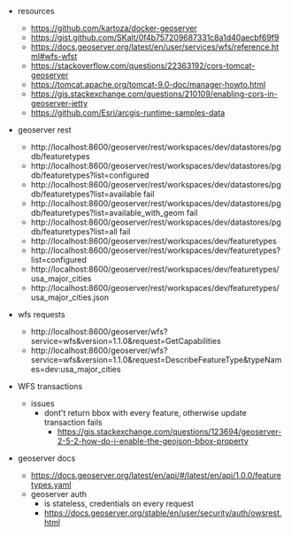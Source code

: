 - resources
  - https://github.com/kartoza/docker-geoserver
  - https://gist.github.com/SKalt/0f4b757209687331c8a1d40aecbf69f9
  - https://docs.geoserver.org/latest/en/user/services/wfs/reference.html#wfs-wfst
  - https://stackoverflow.com/questions/22363192/cors-tomcat-geoserver
  - https://tomcat.apache.org/tomcat-9.0-doc/manager-howto.html
  - https://gis.stackexchange.com/questions/210109/enabling-cors-in-geoserver-jetty
  - https://github.com/Esri/arcgis-runtime-samples-data

- geoserver rest
  - http://localhost:8600/geoserver/rest/workspaces/dev/datastores/pgdb/featuretypes
  - http://localhost:8600/geoserver/rest/workspaces/dev/datastores/pgdb/featuretypes?list=configured 
  - http://localhost:8600/geoserver/rest/workspaces/dev/datastores/pgdb/featuretypes?list=available   fail
  - http://localhost:8600/geoserver/rest/workspaces/dev/datastores/pgdb/featuretypes?list=available_with_geom fail
  - http://localhost:8600/geoserver/rest/workspaces/dev/datastores/pgdb/featuretypes?list=all  fail
  - http://localhost:8600/geoserver/rest/workspaces/dev/featuretypes
  - http://localhost:8600/geoserver/rest/workspaces/dev/featuretypes?list=configured
  - http://localhost:8600/geoserver/rest/workspaces/dev/featuretypes/usa_major_cities
  - http://localhost:8600/geoserver/rest/workspaces/dev/featuretypes/usa_major_cities.json

- wfs requests
  - http://localhost:8600/geoserver/wfs?service=wfs&version=1.1.0&request=GetCapabilities
  - http://localhost:8600/geoserver/wfs?service=wfs&version=1.1.0&request=DescribeFeatureType&typeNames=dev:usa_major_cities

- WFS transactions
  - issues
    - dont't return bbox with every feature, otherwise update transaction fails
      - https://gis.stackexchange.com/questions/123694/geoserver-2-5-2-how-do-i-enable-the-geojson-bbox-property

- geoserver docs
  - https://docs.geoserver.org/latest/en/api/#/latest/en/api/1.0.0/featuretypes.yaml
  - geoserver auth
    - is stateless, credentials on every request
    - https://docs.geoserver.org/stable/en/user/security/auth/owsrest.html
